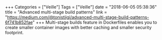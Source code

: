 +++
Categories = ["Veille"]
Tags = ["Veille"]
date = "2018-06-05 05:38:36"
title = "Advanced multi-stage build patterns"
link = "https://medium.com/@tonistiigi/advanced-multi-stage-build-patterns-6f741b852fae"
+++
Multi-stage builds feature in Dockerfiles enables you to create smaller container images with better caching and smaller security footprint.